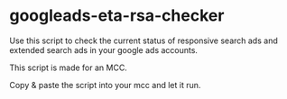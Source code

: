 # googleads-eta-rsa-checker

Use this script to check the current status of responsive search ads and extended search ads in your google ads accounts. 

This script is made for an MCC.

Copy & paste the script into your mcc and let it run.
